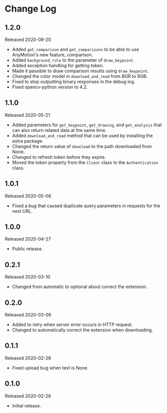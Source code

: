 # Change Log

## 1.2.0

Released 2020-08-20

- Added `get_comparison` and `get_comparisons` to be able to use AnyMotion's new feature, comparison.
- Added `background_rule` to the parameter of `draw_keypoint`.
- Added exception handling for getting token.
- Made it passible to draw comparison results using `draw_keypoint`.
- Changed the color model in `download_and_read` from BGR to RGB.
- Fixed to stop outputting binary responses in the debug log.
- Fixed opencv-python version to 4.2.

## 1.1.0

Released 2020-05-21

- Added parameters for `get_keypoint`, `get_drawing`, and `get_analysis` that can also return related data at the same time.
- Added `download_and_read` method that can be used by installing the extra package.
- Changed the return value of `download` to the path downloaded from None.
- Changed to refresh token before they expire.
- Moved the token property from the `Client` class to the `Authentication` class.

## 1.0.1

Released 2020-05-06

- Fixed a bug that caused duplicate query parameters in requests for the next URL.

## 1.0.0

Released 2020-04-27

- Public release.

## 0.2.1

Released 2020-03-10

- Changed from automatic to optional about correct the extension.

## 0.2.0

Released 2020-03-06

- Added to retry when server error occurs in HTTP request.
- Changed to automatically correct the extension when downloading.

## 0.1.1

Released 2020-02-28

- Fixed upload bug when text is None.

## 0.1.0

Released 2020-02-26

- Initial release.
